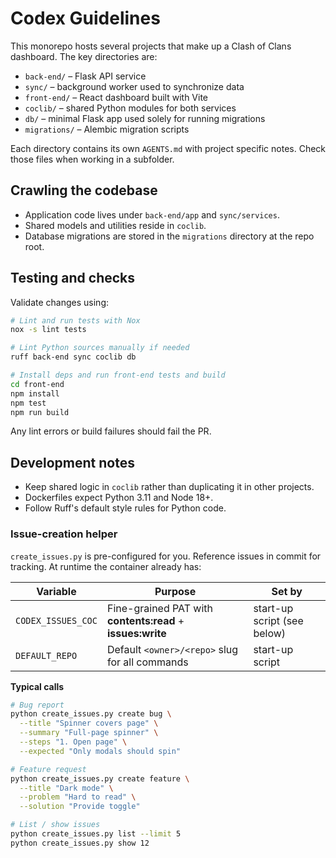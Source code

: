 # Codex Guidelines

This monorepo hosts several projects that make up a Clash of Clans dashboard. The key directories are:

- `back-end/` – Flask API service
- `sync/` – background worker used to synchronize data
- `front-end/` – React dashboard built with Vite
- `coclib/` – shared Python modules for both services
- `db/` – minimal Flask app used solely for running migrations
- `migrations/` – Alembic migration scripts

Each directory contains its own `AGENTS.md` with project specific notes. Check those files when working in a subfolder.

## Crawling the codebase

- Application code lives under `back-end/app` and `sync/services`.
- Shared models and utilities reside in `coclib`.
- Database migrations are stored in the `migrations` directory at the repo root.

## Testing and checks

Validate changes using:

```bash
# Lint and run tests with Nox
nox -s lint tests

# Lint Python sources manually if needed
ruff back-end sync coclib db

# Install deps and run front-end tests and build
cd front-end
npm install
npm test
npm run build
```

Any lint errors or build failures should fail the PR.

## Development notes

- Keep shared logic in `coclib` rather than duplicating it in other projects.
- Dockerfiles expect Python 3.11 and Node 18+.
- Follow Ruff's default style rules for Python code.

### Issue-creation helper

`create_issues.py` is pre-configured for you. Reference issues in commit for tracking. 
At runtime the container already has:

| Variable | Purpose | Set by |
|----------|---------|--------|
| `CODEX_ISSUES_COC` | Fine-grained PAT with **contents:read** + **issues:write** | start-up script (see below) |
| `DEFAULT_REPO` | Default `<owner>/<repo>` slug for all commands | start-up script |

**Typical calls**

```bash
# Bug report 
python create_issues.py create bug \
  --title "Spinner covers page" \
  --summary "Full-page spinner" \
  --steps "1. Open page" \
  --expected "Only modals should spin"

# Feature request
python create_issues.py create feature \
  --title "Dark mode" \
  --problem "Hard to read" \
  --solution "Provide toggle"

# List / show issues
python create_issues.py list --limit 5
python create_issues.py show 12
